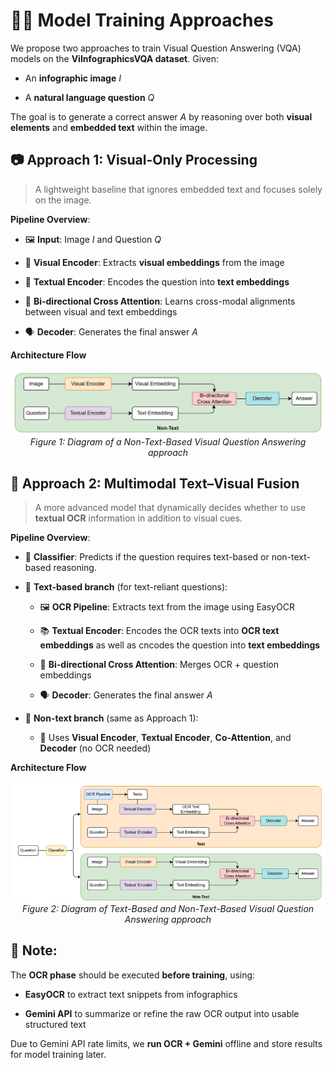 # 🏋️‍♂️ Model Training Approaches

We propose two approaches to train Visual Question Answering (VQA) models on the **ViInfographicsVQA dataset**. Given:

+ An **infographic image** $I$

+ A **natural language question** $Q$

The goal is to generate a correct answer $A$ by reasoning over both **visual elements** and **embedded text** within the image.

## 📷 Approach 1: Visual-Only Processing

> A lightweight baseline that ignores embedded text and focuses solely on the image.

**Pipeline Overview**:

- 🖼️ **Input**: Image $I$ and Question $Q$

- 🧠 **Visual Encoder**: Extracts **visual embeddings** from the image

- 📝 **Textual Encoder**: Encodes the question into **text embeddings**

- 🔄 **Bi-directional Cross Attention**: Learns cross-modal alignments between visual and text embeddings

- 🗣️ **Decoder**: Generates the final answer $A$

**Architecture Flow**

<div align="center" style="text-align: center;">
    <img src="../../assets/Train/flow1.drawio.png" alt="ValLengths" style="display: block; margin: auto;" width="800">
    <div style="font-style: italic;">Figure 1: Diagram of a Non-Text-Based Visual Question Answering approach</div>
</div>

## 🔀 Approach 2: Multimodal Text–Visual Fusion

> A more advanced model that dynamically decides whether to use **textual OCR** information in addition to visual cues.

**Pipeline Overview**:

- 🧠 **Classifier**: Predicts if the question requires text-based or non-text-based reasoning.

- 🔸 **Text-based branch** (for text-reliant questions):

    - 🖼️ **OCR Pipeline**: Extracts text from the image using EasyOCR

    - 📚 **Textual Encoder**: Encodes the OCR texts into **OCR text embeddings** as well as cncodes the question into **text embeddings**

    - 🔄 **Bi-directional Cross Attention**: Merges OCR + question embeddings

    - 🗣️ **Decoder**: Generates the final answer $A$

- 🔹 **Non-text branch** (same as Approach 1):

    - 🧠 Uses **Visual Encoder**, **Textual Encoder**, **Co-Attention**, and **Decoder** (no OCR needed)

**Architecture Flow**

<div align="center" style="text-align: center;">
    <img src="../../assets/Train/flow3.drawio.png" alt="ValLengths" style="display: block; margin: auto;" width="800">
    <div style="font-style: italic;">Figure 2: Diagram of Text-Based and Non-Text-Based Visual Question Answering approach</div>
</div>

## 📝 **Note**:

The **OCR phase** should be executed **before training**, using:

- **EasyOCR** to extract text snippets from infographics

- **Gemini API** to summarize or refine the raw OCR output into usable structured text

Due to Gemini API rate limits, we **run OCR + Gemini** offline and store results for model training later.